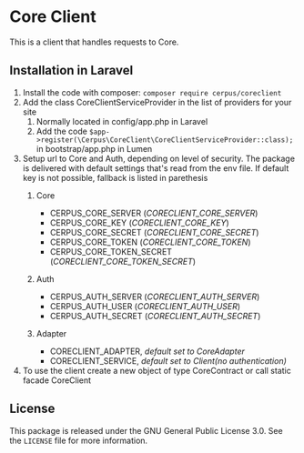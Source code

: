 # Core Client

This is a client that handles requests to Core.

## Installation in Laravel

1. Install the code with composer: `composer require cerpus/coreclient`
1. Add the class CoreClientServiceProvider in the list of providers for your site
    1. Normally located in config/app.php in Laravel
    1. Add the code `$app->register(\Cerpus\CoreClient\CoreClientServiceProvider::class);` in bootstrap/app.php in Lumen
1. Setup url to Core and Auth, depending on level of security. The package is delivered with default settings that's read from the env file. If default key is not possible, fallback is listed in parethesis
    1. Core
        * CERPUS_CORE_SERVER (_CORECLIENT_CORE_SERVER_)
        * CERPUS_CORE_KEY (_CORECLIENT_CORE_KEY_)
        * CERPUS_CORE_SECRET (_CORECLIENT_CORE_SECRET_)
        * CERPUS_CORE_TOKEN (_CORECLIENT_CORE_TOKEN_)
        * CERPUS_CORE_TOKEN_SECRET (_CORECLIENT_CORE_TOKEN_SECRET_)

    1. Auth
        * CERPUS_AUTH_SERVER (_CORECLIENT_AUTH_SERVER_)
        * CERPUS_AUTH_USER (_CORECLIENT_AUTH_USER_)
        * CERPUS_AUTH_SECRET (_CORECLIENT_AUTH_SECRET_)
    1. Adapter
        * CORECLIENT_ADAPTER, _default set to CoreAdapter_
        * CORECLIENT_SERVICE, _default set to Client(no authentication)_
 1. To use the client create a new object of type CoreContract or call static facade CoreClient

## License

This package is released under the GNU General Public License 3.0. See the
`LICENSE` file for more information.
